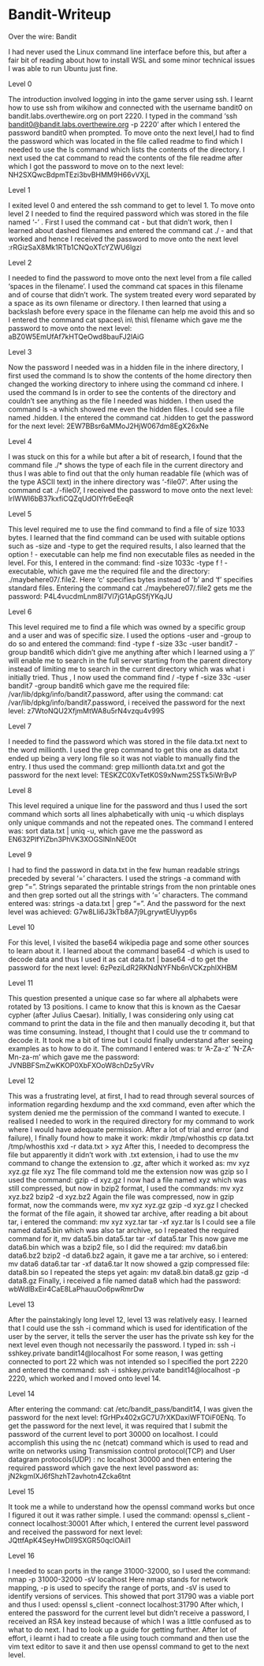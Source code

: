 # Bandit-Writeup
Over the wire: Bandit

I had never used the Linux command line interface before this, but after a fair bit of reading about how to install WSL and some minor technical issues I was able to run Ubuntu just fine.

Level 0

The introduction involved logging in into the game server using ssh. I learnt how to use ssh from wikihow and connected with the username bandit0 on bandit.labs.overthewire.org on port 2220. I typed in the command ‘ssh bandit0@bandit.labs.overthewire.org -p 2220’ after which I entered the password bandit0 when prompted.
To move onto the next level,I had to find the password which was located in the file called readme to find which I needed to use the ls command which lists the contents of the directory.
I next used the cat command to read the contents of the file readme after which I got the password to move on to the next level: NH2SXQwcBdpmTEzi3bvBHMM9H66vVXjL

Level 1

I exited level 0 and entered the ssh command to get to level 1. To move onto level 2 I needed to find the required password which was stored in the file named ‘-’ .
First I used the command cat - but that didn’t work, then I learned about dashed filenames and entered the command cat ./ - and that worked and hence I received the password to move onto the next level :rRGizSaX8Mk1RTb1CNQoXTcYZWU6lgzi

Level 2

I needed to find the password to move onto the next level from a file called ‘spaces in the filename’. I used the command cat spaces in this filename and of course that didn’t work. The system treated every word separated by a space as its own filename or directory.
I then learned that using a backslash before every space in the filename can help me avoid this and so I entered the command  cat spaces\ in\ this\ filename which gave me the password to move onto the next level: aBZ0W5EmUfAf7kHTQeOwd8bauFJ2lAiG

Level 3

Now the password I needed was in a hidden file in the inhere directory, I first used the command ls to show the contents of the home directory then changed the working directory to inhere using the command cd inhere. I used the command ls in order to see the contents of the directory and couldn’t see anything as the file I needed was hidden.
I then used the command ls -a which showed me even the hidden files. I could see a file named .hidden. I the entered the command cat .hidden to get the password for the next level: 2EW7BBsr6aMMoJ2HjW067dm8EgX26xNe

Level 4

I was stuck on this for a while but after a bit of research, I found that the command file ./* shows the type of each file in the current directory and thus I was able to find out that the only human readable file (which was of the type ASCII text) in the inhere directory was ‘-file07’. After using the command cat ./-file07, I received the password to move onto the next level: lrIWWI6bB37kxfiCQZqUdOIYfr6eEeqR

Level 5

This level required me to use the find command to find a file of size 1033 bytes. I learned that the find command can be used with suitable options such as -size and -type to get the required results, I also learned that the option ! - executable can help me find non executable files as needed in the level. For this, I entered in the command:
find -size 1033c -type f ! -executable, which gave me the required file and the directory: ./maybehere07/.file2. Here ‘c’ specifies bytes instead of ‘b’ and ‘f’ specifies standard files. 
Entering the command cat ./maybehere07/.file2 gets me the password: P4L4vucdmLnm8I7Vl7jG1ApGSfjYKqJU

Level 6

This level required me to find a file which was owned by a specific group and a user and was of specific size.
I used the options -user and -group to do so and entered the command: 
find -type f -size 33c -user bandit7 -group bandit6 which didn’t give me anything after which I learned using a ‘/’ will enable me to search in the full server starting from the parent directory instead of limiting me to search in the current directory which was what i initially tried.
Thus , I now used the command find / -type f -size 33c -user bandit7 -group bandit6 which gave me the required file: /var/lib/dpkg/info/bandit7.password, after using the command:
cat /var/lib/dpkg/info/bandit7.password, i received the password for the next level: z7WtoNQU2XfjmMtWA8u5rN4vzqu4v99S

Level 7

I needed to find the password which was stored in the file data.txt next to the word millionth. I used the grep command to get this one as data.txt ended up being a very long file so it was not viable to manually find the entry. I thus used the command: grep millionth data.txt and got the password for the next level:  TESKZC0XvTetK0S9xNwm25STk5iWrBvP

Level 8

This level required a unique line for the password and thus I used the sort command which sorts all lines alphabetically with uniq -u which displays only unique commands and not the repeated ones. The command I entered was: sort data.txt | uniq -u, which gave me the password as EN632PlfYiZbn3PhVK3XOGSlNInNE00t

Level 9

I had to find the password in data.txt in the few human readable strings preceded by several ‘=’ characters. I used the strings -a command with grep “=”. Strings separated the printable strings from the non printable ones and then grep sorted out all the strings with ‘=’ characters. The command entered was: strings -a data.txt | grep “=”. And the password for the next level was achieved: G7w8LIi6J3kTb8A7j9LgrywtEUlyyp6s

Level 10

For this level, I visited the base64 wikipedia page and some other sources to learn about it. I learned about the command base64 -d which is used to decode data and thus I used it as 
cat data.txt | base64 -d to get the password for the next level:  6zPeziLdR2RKNdNYFNb6nVCKzphlXHBM

Level 11

This question presented a unique case so far where all alphabets were rotated by 13 positions. I came to know that this is known as the Caesar cypher (after Julius Caesar).
Initially, I was considering only using cat command to print the data in the file and then manually decoding it, but that was time consuming. Instead, I thought that I could use the tr command to decode it. 
It took me a bit of time but I could finally understand after seeing examples as to how to do it.
The command I entered was: tr ‘A-Za-z’ ‘N-ZA-Mn-za-m’ which gave me the password: JVNBBFSmZwKKOP0XbFXOoW8chDz5yVRv

Level 12

This was a frustrating level, at first, I had to read through several sources of information regarding hexdump and the xxd command, even after which the system denied me the permission of the command I wanted to execute. I realised I needed to work in the required directory for my command to work where I would have adequate permission. After a lot of trial and error (and failure), I finally found how to make it work: 
mkdir /tmp/whosthis
cp data.txt /tmp/whosthis
xxd -r data.txt > xyz
After this, I needed to decompress the file but apparently it didn’t work with .txt extension, i had to use the mv command to change the extension to .gz, after which it worked as:
mv xyz xyz.gz
file xyz
The file command told me the extension now was gzip so I used the command:
gzip -d xyz.gz 
I now had a file named xyz which was still compressed, but now in bzip2 format, I used the commands:
mv xyz xyz.bz2
bzip2 -d xyz.bz2
Again the file was compressed, now in gzip format, now the commands were,
mv xyz xyz.gz
gzip -d xyz.gz
I checked the format of the file again, it showed tar archive, after reading a bit about tar, i entered the command: 
mv xyz xyz.tar
tar -xf xyz.tar 
ls
I could see a file named data5.bin which was also tar archive, so I repeated the required command for it,
mv data5.bin data5.tar
tar -xf data5.tar
This now gave me data6.bin which was a bzip2 file, so I did the required:
mv data6.bin data6.bz2
bzip2 -d data6.bz2
again, it gave me a tar archive, so i entered: 
mv data6 data6.tar
tar -xf data6.tar
It now showed a gzip compressed file: data8.bin so I repeated the steps yet again:
mv data8.bin data8.gz
gzip -d data8.gz
Finally, i received a file named data8 which had the password: wbWdlBxEir4CaE8LaPhauuOo6pwRmrDw

Level 13

After the painstakingly long level 12, level 13 was relatively easy. I learned that I could use the ssh -i command which is used for identification of the user by the server, it tells the server the user has the private ssh key for the next level even though not necessarily the password.
I typed in: ssh -i sshkey.private bandit14@localhost
For some reason, I was getting connected to port 22 which was not intended so I specified the port 2220 and entered the command: ssh -i sshkey.private bandit14@localhost -p 2220, which worked and I moved onto level 14.

Level 14

After entering the command: cat /etc/bandit_pass/bandit14, I was given the password for the next level: fGrHPx402xGC7U7rXKDaxiWFTOiF0ENq. To get the password for the next level, it was required that I submit the password of the current level to port 30000 on localhost. I could accomplish this using the nc (netcat) command which is used to read and write on networks using Transmission control protocol(TCP) and User datagram protocols(UDP) : 
nc localhost 30000 and then entering the required password which gave the next level password as: jN2kgmIXJ6fShzhT2avhotn4Zcka6tnt

Level 15

It took me a while to understand how the openssl command works but once I figured it out it was rather simple. I used the command: openssl s_client -connect localhost:30001
After which, I entered the current level password and received the password for next level: JQttfApK4SeyHwDlI9SXGR50qclOAil1

Level 16

I needed to scan ports in the range 31000-32000, so I used the command: 
nmap -p 31000-32000 -sV localhost
Here nmap stands for network mapping, -p is used to specify the range of ports, and -sV is used to identify versions of services.
This showed that port 31790 was a viable port and thus I used:
openssl s_client -connect localhost:31790
After which, I entered the password for the current level but didn’t receive a password, I received an RSA key instead because of which I was a little confused as to what to do next.
I had to look up a guide for getting further. After lot of effort, i learnt i had to create a file using touch command and then use the vim text editor to save it and then use openssl command to get to the next level.




